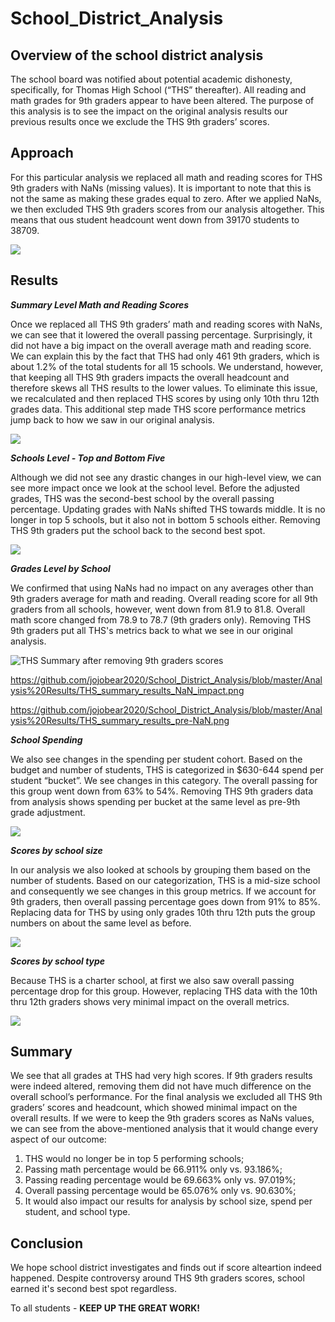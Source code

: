 # School_District_Analysis

## Overview of the school district analysis

The school board was notified about potential academic dishonesty, specifically, for Thomas High School (“THS” thereafter). All reading and math grades for 9th graders appear to have been altered. The purpose of this analysis is to see the impact on the original analysis results our previous results once we exclude the THS 9th graders’ scores.

## Approach

For this particular analysis we replaced all math and reading scores for THS 9th graders with NaNs (missing values). It is important to note that this is not the same as making these grades equal to zero. After we applied NaNs, we then excluded THS 9th graders scores from our analysis altogether. This means that ous student headcount went down from 39170 students to 38709.

![](https://github.com/jojobear2020/School_District_Analysis/blob/master/Analysis%20Results/sumamry_level_check_nan_zero_all_schools.PNG)


## Results

***Summary Level Math and Reading Scores***

Once we replaced all THS 9th graders’ math and reading scores with NaNs, we can see that it lowered the overall passing percentage. Surprisingly, it did not have a big impact on the overall average math and reading score. We can explain this by the fact that THS had only 461 9th graders, which is about 1.2% of the total students for all 15 schools. We understand, however, that keeping all THS 9th graders impacts the overall headcount and therefore skews all THS results to the lower values. To eliminate this issue, we recalculated and then replaced THS scores by using only 10th thru 12th grades data. This additional step made THS score performance metrics jump back to how we saw in our original analysis.

![](https://github.com/jojobear2020/School_District_Analysis/blob/master/Analysis%20Results/score_analysis_summary_level_all_schools.PNG)


***Schools Level - Top and Bottom Five***

Although we did not see any drastic changes in our high-level view, we can see more impact once we look at the school level. Before the adjusted grades, THS was the second-best school by the overall passing percentage. Updating grades with NaNs shifted THS towards middle. It is no longer in top 5 schools, but it also not in bottom 5 schools either. Removing THS 9th graders put the school back to the second best spot.

![](https://github.com/jojobear2020/School_District_Analysis/blob/master/Analysis%20Results/top_five_schools_overall_passing.PNG)


***Grades Level by School***

We confirmed that using NaNs had no impact on any averages other than 9th graders average for math and reading. Overall reading score for all 9th graders from all schools, however, went down from 81.9 to 81.8. Overall math score changed from 78.9 to 78.7 (9th graders only). Removing THS 9th graders put all THS's metrics back to what we see in our original analysis.

![THS Summary after removing 9th graders scores](https://github.com/jojobear2020/School_District_Analysis/blob/master/Analysis%20Results/THS_summary_results_removing_9th_graders.png)

https://github.com/jojobear2020/School_District_Analysis/blob/master/Analysis%20Results/THS_summary_results_NaN_impact.png

https://github.com/jojobear2020/School_District_Analysis/blob/master/Analysis%20Results/THS_summary_results_pre-NaN.png


***School Spending***

We also see changes in the spending per student cohort. Based on the budget and number of students, THS is categorized in $630-644 spend per student “bucket”. We see changes in this category. The overall passing for this group went down from 63% to 54%. Removing THS 9th graders data from analysis shows spending per bucket at the same level as pre-9th grade adjustment.

![](https://github.com/jojobear2020/School_District_Analysis/blob/master/Analysis%20Results/score_averages_by_school_spending_per_student.PNG)


***Scores by school size***

In our analysis we also looked at schools by grouping them based on the number of students. Based on our categorization, THS is a mid-size school and consequently we see changes in this group metrics. If we account for 9th graders, then overall passing percentage goes down from 91% to 85%. Replacing data for THS by using only grades 10th thru 12th puts the group numbers on about the same level as before.

![](https://github.com/jojobear2020/School_District_Analysis/blob/master/Analysis%20Results/score_averages_by_school_size.PNG)

***Scores by school type***

Because THS is a charter school, at first we also saw overall passing percentage drop for this group. However, replacing THS data with the 10th thru 12th graders shows very minimal impact on the overall metrics.

![](https://github.com/jojobear2020/School_District_Analysis/blob/master/Analysis%20Results/score_averages_by_school_type.PNG)


## Summary

We see that all grades at THS had very high scores. If 9th graders results were indeed altered, removing them did not have much difference on the overall school’s performance. For the final analysis we excluded all THS 9th graders’ scores and headcount, which showed minimal impact on the overall results. If we were to keep the 9th graders scores as NaNs values, we can see from the above-mentioned analysis that it would change every aspect of our outcome:

1.	THS would no longer be in top 5 performing schools;
2.	Passing math percentage would be 66.911% only vs. 93.186%;
3.	Passing reading percentage would be 69.663% only vs. 97.019%;
4.	Overall passing percentage would be 65.076% only vs. 90.630%;
5.	It would also impact our results for analysis by school size, spend per student, and school type.


## Conclusion

We hope school district investigates and finds out if score alteartion indeed happened. Despite controversy around THS 9th graders scores, school earned it's second best spot regardless. 

To all students - **KEEP UP THE GREAT WORK!**
